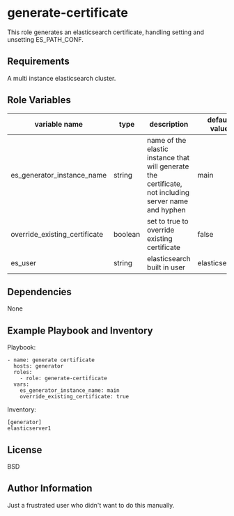 generate-certificate
=========

This role generates an elasticsearch certificate, handling setting and unsetting ES_PATH_CONF.

Requirements
------------

A multi instance elasticsearch cluster.

Role Variables
--------------

variable name | type | description | default value
------------- | -------- | ------------------------ | -------------
es_generator_instance_name | string | name of the elastic instance that will generate the certificate, not including server name and hyphen | main
override_existing_certificate | boolean | set to true to override existing certificate | false
es_user | string | elasticsearch built in user | elasticsearch

Dependencies
------------

None

Example Playbook and Inventory
----------------
Playbook:

    - name: generate certificate
      hosts: generator
      roles:
        - role: generate-certificate
      vars:
        es_generator_instance_name: main
        override_existing_certificate: true
        
Inventory:

    [generator]
    elasticserver1


License
-------

BSD

Author Information
------------------

Just a frustrated user who didn't want to do this manually.
